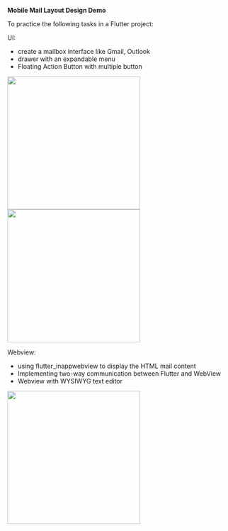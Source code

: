 **Mobile Mail Layout Design Demo**

To practice the following tasks in a Flutter project:

UI:
- create a mailbox interface like Gmail, Outlook
- drawer with an expandable menu
- Floating Action Button with multiple button
<img src="https://github.com/SlackerLee/mailbox_flutter/assets/150976304/5c98c546-d90b-410c-af2f-cffb5de7f431" width="300">
<img src="https://github.com/SlackerLee/mailbox_flutter/assets/150976304/59b29308-47cb-4d6d-9e92-c5b87e4516a3" width="300">



Webview:
- using flutter_inappwebview to display the HTML mail content
- Implementing two-way communication between Flutter and WebView
- Webview with WYSIWYG text editor 

<img src="https://github.com/SlackerLee/mailbox_flutter/assets/150976304/af666c29-e6c6-4d56-9528-5b8951083e6c" width="300">
